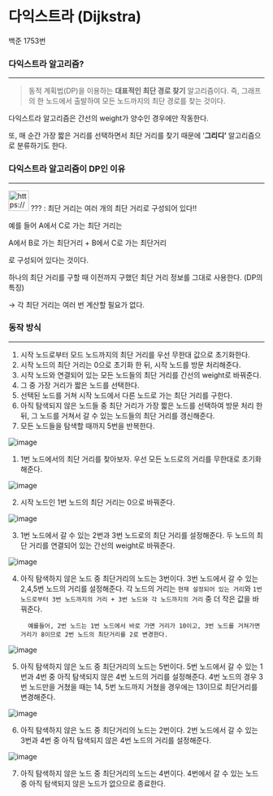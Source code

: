 # 다익스트라 (Dijkstra)

백준 1753번

### 다익스트라 알고리즘?

---

> 동적 계획법(DP)을 이용하는 **대표적인 최단 경로 찾기** 알고리즘이다.
> 즉, 그래프의 한 노드에서 출발하여 모든 노드까지의 최단 경로를 찾는 것이다.

다익스트라 알고리즘은 간선의 weight가 양수인 경우에만 작동한다.

또, 매 순간 가장 짧은 거리를 선택하면서 최단 거리를 찾기 때문에 ‘**그리디’** 알고리즘으로 분류하기도 한다.

### 다익스트라 알고리즘이 DP인 이유

---

<aside>
<img src="https://prod-files-secure.s3.us-west-2.amazonaws.com/172e2728-a390-48de-85fd-c8f0db72628f/af65080c-04c8-4624-8689-6a2834758adf/Notion.png" alt="https://prod-files-secure.s3.us-west-2.amazonaws.com/172e2728-a390-48de-85fd-c8f0db72628f/af65080c-04c8-4624-8689-6a2834758adf/Notion.png" width="40px" /> ??? : 최단 거리는 여러 개의 최단 거리로 구성되어 있다!!

</aside>

예를 들어 A에서 C로 가는 최단 거리는

A에서 B로 가는 최단거리 + B에서 C로 가는 최단거리

로 구성되어 있다는 것이다.

하나의 최단 거리를 구할 때 이전까지 구했던 최단 거리 정보를 그대로 사용한다. (DP의 특징)

→ 각 최단 거리는 여러 번 계산할 필요가 없다.

### 동작 방식

---

1. 시작 노드로부터 모드 노드까지의 최단 거리를 우선 무한대 값으로 초기화한다.
2. 시작 노드의 최단 거리는 0으로 초기화 한 뒤, 시작 노드를 방문 처리해준다.
3. 시작 노드와 연결되어 있는 모든 노드들의 최단 거리를 간선의 weight로 바꿔준다.
4. 그 중 가장 거리가 짧은 노드를 선택한다.
5. 선택된 노드를 거쳐 시작 노드에서 다른 노드로 가는 최단 거리를 구한다.
6. 아직 탐색되지 않은 노드들 중 최단 거리가 가장 짧은 노드를 선택하여 방문 처리 한 뒤, 그 노드를 거쳐서 갈 수 있는 노드들의 최단 거리를 갱신해준다.
7. 모든 노드들을 탐색할 때까지 5번을 반복한다.

![image](https://github.com/4mjeo/TIL/assets/129156398/d98de466-1677-459a-9032-bb8b20492611)

1. 1번 노드에서의 최단 거리를 찾아보자. 우선 모든 노드로의 거리를 무한대로 초기화해준다.

![image](https://github.com/4mjeo/TIL/assets/129156398/e8913eac-7d23-4615-9cea-d57b67e09ab4)

2. 시작 노드인 1번 노드의 최단 거리는 0으로 바꿔준다.

![image](https://github.com/4mjeo/TIL/assets/129156398/38122020-18f1-47bb-9b30-a5910aa1d213)

3. 1번 노드에서 갈 수 있는 2번과 3번 노드로의 최단 거리를 설정해준다. 두 노드의 최단 거리를 연결되어 있는 간선의 weight로 바꿔준다.

![image](https://github.com/4mjeo/TIL/assets/129156398/4102e31d-cce5-428b-a7b0-040a0c47c88d)

4.  아직 탐색하지 않은 노드 중 최단거리의 노드는 3번이다. 3번 노드에서 갈 수 있는 2,4,5번 노드의 거리를 설정해준다. 각 노드의 거리는 `현재 설정되어 있는 거리`와 `1번 노드로부터 3번 노드까지의 거리 + 3번 노드와 각 노드까지의 거리` 중 더 작은 값을 바꿔준다.

          예를들어, 2번 노드는 1번 노드에서 바로 가면 거리가 10이고, 3번 노드를 거쳐가면 거리가 8이므로 2번 노드의 최단거리를 2로 변경한다.

![image](https://github.com/4mjeo/TIL/assets/129156398/e0cd7a86-3838-47bc-a0aa-d9aaa8ff1052)

5. 아직 탐색하지 않은 노드 중 최단거리의 노드는 5번이다. 5번 노드에서 갈 수 있는 1번과 4번 중 아직 탐색되지 않은 4번 노드의 거리를 설정해준다. 4번 노드의 경우 3번 노드만을 거쳤을 때는 14, 5번 노드까지 거쳤을 경우에는 13이므로 최단거리를 변경해준다.

![image](https://github.com/4mjeo/TIL/assets/129156398/65b3e3e3-2fb2-4ead-acb5-ffeb944e40e8)

6. 아직 탐색하지 않은 노드 중 최단거리의 노드는 2번이다. 2번 노드에서 갈 수 있는 3번과 4번 중 아직 탐색되지 않은 4번 노드의 거리를 설정해준다.

![image](https://github.com/4mjeo/TIL/assets/129156398/4223cb00-7f33-4e22-91af-09d6dd6bf6b2)

7. 아직 탐색하지 않은 노드 중 최단거리의 노드는 4번이다. 4번에서 갈 수 있는 노드 중 아직 탐색되지 않은 노드가 없으므로 종료한다.
